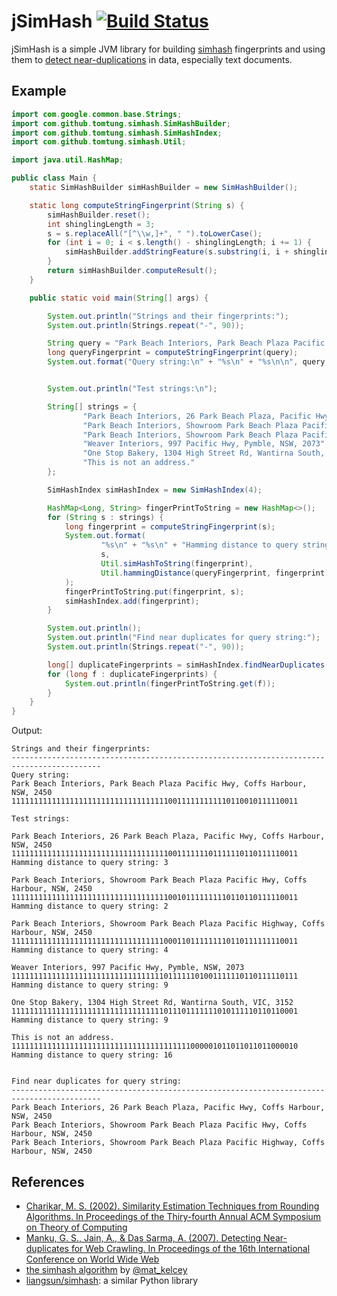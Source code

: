 # jSimHash [![Build Status](https://api.travis-ci.org/tomtung/jsimhash)](https://travis-ci.org/tomtung/jsimhash)

jSimHash is a simple JVM library for building [simhash](http://www.cs.princeton.edu/courses/archive/spr04/cos598B/bib/CharikarEstim.pdf) fingerprints and using them to [detect near-duplications](http://www.wwwconference.org/www2007/papers/paper215.pdf) in data, especially text documents.

## Example

```java
import com.google.common.base.Strings;
import com.github.tomtung.simhash.SimHashBuilder;
import com.github.tomtung.simhash.SimHashIndex;
import com.github.tomtung.simhash.Util;

import java.util.HashMap;

public class Main {
    static SimHashBuilder simHashBuilder = new SimHashBuilder();

    static long computeStringFingerprint(String s) {
        simHashBuilder.reset();
        int shinglingLength = 3;
        s = s.replaceAll("[^\\w,]+", " ").toLowerCase();
        for (int i = 0; i < s.length() - shinglingLength; i += 1) {
            simHashBuilder.addStringFeature(s.substring(i, i + shinglingLength));
        }
        return simHashBuilder.computeResult();
    }

    public static void main(String[] args) {

        System.out.println("Strings and their fingerprints:");
        System.out.println(Strings.repeat("-", 90));

        String query = "Park Beach Interiors, Park Beach Plaza Pacific Hwy, Coffs Harbour, NSW, 2450";
        long queryFingerprint = computeStringFingerprint(query);
        System.out.format("Query string:\n" + "%s\n" + "%s\n\n", query, Util.simHashToString(queryFingerprint));


        System.out.println("Test strings:\n");

        String[] strings = {
                "Park Beach Interiors, 26 Park Beach Plaza, Pacific Hwy, Coffs Harbour, NSW, 2450",
                "Park Beach Interiors, Showroom Park Beach Plaza Pacific Hwy, Coffs Harbour, NSW, 2450",
                "Park Beach Interiors, Showroom Park Beach Plaza Pacific Highway, Coffs Harbour, NSW, 2450",
                "Weaver Interiors, 997 Pacific Hwy, Pymble, NSW, 2073",
                "One Stop Bakery, 1304 High Street Rd, Wantirna South, VIC, 3152",
                "This is not an address."
        };

        SimHashIndex simHashIndex = new SimHashIndex(4);

        HashMap<Long, String> fingerPrintToString = new HashMap<>();
        for (String s : strings) {
            long fingerprint = computeStringFingerprint(s);
            System.out.format(
                    "%s\n" + "%s\n" + "Hamming distance to query string: %d\n\n",
                    s,
                    Util.simHashToString(fingerprint),
                    Util.hammingDistance(queryFingerprint, fingerprint)
            );
            fingerPrintToString.put(fingerprint, s);
            simHashIndex.add(fingerprint);
        }

        System.out.println();
        System.out.println("Find near duplicates for query string:");
        System.out.println(Strings.repeat("-", 90));

        long[] duplicateFingerprints = simHashIndex.findNearDuplicates(queryFingerprint);
        for (long f : duplicateFingerprints) {
            System.out.println(fingerPrintToString.get(f));
        }
    }
}
```

Output:

```
Strings and their fingerprints:
------------------------------------------------------------------------------------------
Query string:
Park Beach Interiors, Park Beach Plaza Pacific Hwy, Coffs Harbour, NSW, 2450
1111111111111111111111111111111111100111111111110110010111110011

Test strings:

Park Beach Interiors, 26 Park Beach Plaza, Pacific Hwy, Coffs Harbour, NSW, 2450
1111111111111111111111111111111111100111111101111110110111110011
Hamming distance to query string: 3

Park Beach Interiors, Showroom Park Beach Plaza Pacific Hwy, Coffs Harbour, NSW, 2450
1111111111111111111111111111111111100101111111110110110111110011
Hamming distance to query string: 2

Park Beach Interiors, Showroom Park Beach Plaza Pacific Highway, Coffs Harbour, NSW, 2450
1111111111111111111111111111111111000110111111110110111111110011
Hamming distance to query string: 4

Weaver Interiors, 997 Pacific Hwy, Pymble, NSW, 2073
1111111111111111111111111111111111011111101001111110110111110111
Hamming distance to query string: 9

One Stop Bakery, 1304 High Street Rd, Wantirna South, VIC, 3152
1111111111111111111111111111111111011101111111010111110110110001
Hamming distance to query string: 9

This is not an address.
1111111111111111111111111111111111111111000001011011011011000010
Hamming distance to query string: 16


Find near duplicates for query string:
------------------------------------------------------------------------------------------
Park Beach Interiors, 26 Park Beach Plaza, Pacific Hwy, Coffs Harbour, NSW, 2450
Park Beach Interiors, Showroom Park Beach Plaza Pacific Hwy, Coffs Harbour, NSW, 2450
Park Beach Interiors, Showroom Park Beach Plaza Pacific Highway, Coffs Harbour, NSW, 2450
```

## References

- [Charikar, M. S. (2002). Similarity Estimation Techniques from Rounding Algorithms. In Proceedings of the Thiry-fourth Annual ACM Symposium on Theory of Computing](http://www.cs.princeton.edu/courses/archive/spr04/cos598B/bib/CharikarEstim.pdf)
- [Manku, G. S., Jain, A., & Das Sarma, A. (2007). Detecting Near-duplicates for Web Crawling. In Proceedings of the 16th International Conference on World Wide Web](http://www.wwwconference.org/www2007/papers/paper215.pdf)
- [the simhash algorithm](http://matpalm.com/resemblance/simhash/) by [@mat_kelcey](https://twitter.com/mat_kelcey)
- [liangsun/simhash](https://github.com/liangsun/simhash): a similar Python library
